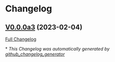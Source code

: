 # Changelog

## [V0.0.0a3](https://github.com/OpenVoiceOS/ovos-PHAL-plugin-commonIOT/tree/V0.0.0a3) (2023-02-04)

[Full Changelog](https://github.com/OpenVoiceOS/ovos-PHAL-plugin-commonIOT/compare/0572fc7d26ba2fa9b5c84e1afe1cdc868f2f3c41...V0.0.0a3)



\* *This Changelog was automatically generated by [github_changelog_generator](https://github.com/github-changelog-generator/github-changelog-generator)*

